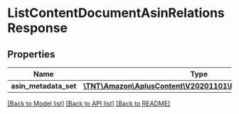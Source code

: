 # ListContentDocumentAsinRelationsResponse

## Properties
Name | Type | Description | Notes
------------ | ------------- | ------------- | -------------
**asin_metadata_set** | [**\TNT\Amazon\AplusContent\V20201101\Model\AsinMetadataSet**](AsinMetadataSet.md) |  | 

[[Back to Model list]](../README.md#documentation-for-models) [[Back to API list]](../README.md#documentation-for-api-endpoints) [[Back to README]](../README.md)



